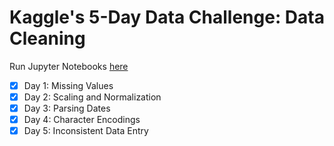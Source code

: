 # Kaggle's 5-Day Data Challenge: Data Cleaning

Run Jupyter Notebooks [here](https://mybinder.org/v2/gh/Vinayak409/Kaggle-data-cleaning/master)

- [X] Day 1: Missing Values
- [X] Day 2: Scaling and Normalization
- [X] Day 3: Parsing Dates
- [X] Day 4: Character Encodings
- [X] Day 5: Inconsistent Data Entry
